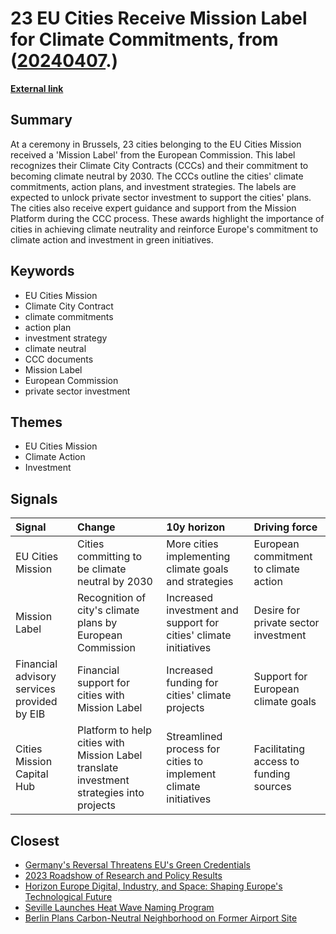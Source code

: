 # __23 EU Cities Receive Mission Label for Climate Commitments__, from ([20240407](https://kghosh.substack.com/p/20240407).)

__[External link](https://netzerocities.eu/2024/03/25/more-european-cities-reach-milestone-on-climate-neutral-and-smart-cities-mission/)__



## Summary

At a ceremony in Brussels, 23 cities belonging to the EU Cities Mission received a 'Mission Label' from the European Commission. This label recognizes their Climate City Contracts (CCCs) and their commitment to becoming climate neutral by 2030. The CCCs outline the cities' climate commitments, action plans, and investment strategies. The labels are expected to unlock private sector investment to support the cities' plans. The cities also receive expert guidance and support from the Mission Platform during the CCC process. These awards highlight the importance of cities in achieving climate neutrality and reinforce Europe's commitment to climate action and investment in green initiatives.

## Keywords

* EU Cities Mission
* Climate City Contract
* climate commitments
* action plan
* investment strategy
* climate neutral
* CCC documents
* Mission Label
* European Commission
* private sector investment

## Themes

* EU Cities Mission
* Climate Action
* Investment

## Signals

| Signal                                      | Change                                                                                   | 10y horizon                                                      | Driving force                          |
|:--------------------------------------------|:-----------------------------------------------------------------------------------------|:-----------------------------------------------------------------|:---------------------------------------|
| EU Cities Mission                           | Cities committing to be climate neutral by 2030                                          | More cities implementing climate goals and strategies            | European commitment to climate action  |
| Mission Label                               | Recognition of city's climate plans by European Commission                               | Increased investment and support for cities' climate initiatives | Desire for private sector investment   |
| Financial advisory services provided by EIB | Financial support for cities with Mission Label                                          | Increased funding for cities' climate projects                   | Support for European climate goals     |
| Cities Mission Capital Hub                  | Platform to help cities with Mission Label translate investment strategies into projects | Streamlined process for cities to implement climate initiatives  | Facilitating access to funding sources |

## Closest

* [Germany's Reversal Threatens EU's Green Credentials](814283a354f997b39eef0684e747b8ef)
* [2023 Roadshow of Research and Policy Results](589c2c554219a6d4ae1ad0c9d1d75a21)
* [Horizon Europe Digital, Industry, and Space: Shaping Europe's Technological Future](274a9d87be7f508c7f636326ab796992)
* [Seville Launches Heat Wave Naming Program](849bb185b123580ee5fe5c702f99a488)
* [Berlin Plans Carbon-Neutral Neighborhood on Former Airport Site](5152a8f61434482ebe5faecae9e14b28)